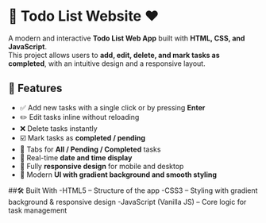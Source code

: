 # 📝 Todo List Website ❤️

A modern and interactive **Todo List Web App** built with **HTML, CSS, and JavaScript**.  
This project allows users to **add, edit, delete, and mark tasks as completed**, with an intuitive design and a responsive layout.  

## 🌟 Features
- ✅ Add new tasks with a single click or by pressing **Enter**  
- ✏️ Edit tasks inline without reloading  
- ❌ Delete tasks instantly  
- ☑️ Mark tasks as **completed / pending**  
- 📂 Tabs for **All / Pending / Completed** tasks  
- 📅 Real-time **date and time display**  
- 📱 Fully **responsive design** for mobile and desktop  
- 🎨 Modern **UI with gradient background and smooth styling**  

##🛠️ Built With
-HTML5 – Structure of the app
-CSS3 – Styling with gradient background & responsive design
-JavaScript (Vanilla JS) – Core logic for task management
